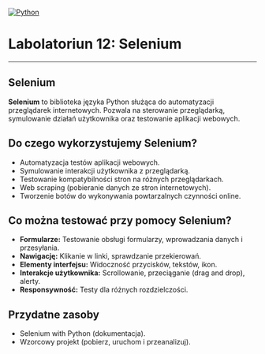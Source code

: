 [![Python](https://img.shields.io/badge/Python-3776AB?style=flat-square&logo=python&logoColor=white)](https://www.python.org/)

# Labolatoriun 12: Selenium

---

## Selenium

**Selenium** to biblioteka języka Python służąca do automatyzacji przeglądarek internetowych. 
Pozwala na sterowanie przeglądarką, symulowanie działań użytkownika oraz testowanie aplikacji webowych.

## Do czego wykorzystujemy Selenium?

- Automatyzacja testów aplikacji webowych.
- Symulowanie interakcji użytkownika z przeglądarką.
- Testowanie kompatybilności stron na różnych przeglądarkach.
- Web scraping (pobieranie danych ze stron internetowych).
- Tworzenie botów do wykonywania powtarzalnych czynności online.

## Co można testować przy pomocy Selenium?

- **Formularze:** Testowanie obsługi formularzy, wprowadzania danych i przesyłania.
- **Nawigację:** Klikanie w linki, sprawdzanie przekierowań.
- **Elementy interfejsu:** Widoczność przycisków, tekstów, ikon.
- **Interakcje użytkownika:** Scrollowanie, przeciąganie (drag and drop), alerty.
- **Responsywność:** Testy dla różnych rozdzielczości.

## Przydatne zasoby

- Selenium with Python (dokumentacja).
- Wzorcowy projekt (pobierz, uruchom i przeanalizuj).
